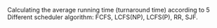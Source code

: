 Calculating the average running time (turnaround time) according to 5 Different scheduler algorithm: FCFS, LCFS(NP), LCFS(P), RR, SJF.
